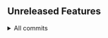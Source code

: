## Unreleased Features

<details>
<summary>All commits</summary>

- **Feature**: remove temp file ([#43](https://github.com/aamirazad/aamirazad/pull/43)) by [@aamirazad](https://github.com/aamirazad) - [`c5b2ce2...fbf43ca`](https://github.com/aamirazad/aamirazad/compare/c5b2ce2...fbf43ca)
- **Feature**: remove temp file ([#42](https://github.com/aamirazad/aamirazad/pull/42)) by [@aamirazad](https://github.com/aamirazad) - [`10b56ef...75b0048`](https://github.com/aamirazad/aamirazad/compare/10b56ef...75b0048)
- **Feature**: add temp file ([#39](https://github.com/aamirazad/aamirazad/pull/39)) by [@aamirazad](https://github.com/aamirazad) - [`d316c3e...e4d59c6`](https://github.com/aamirazad/aamirazad/compare/d316c3e...e4d59c6)
- **Feature**: remove temp file ([#37](https://github.com/aamirazad/aamirazad/pull/37)) by [@aamirazad](https://github.com/aamirazad) - [`db56c31...d74d8ec`](https://github.com/aamirazad/aamirazad/compare/db56c31...d74d8ec)
- **Feature**: temp file ([#36](https://github.com/aamirazad/aamirazad/pull/36)) by [@aamirazad](https://github.com/aamirazad) - [`822b5c5...7bacdbc`](https://github.com/aamirazad/aamirazad/compare/822b5c5...7bacdbc)
- **Feature**: remove temp file ([#35](https://github.com/aamirazad/aamirazad/pull/35)) by [@aamirazad](https://github.com/aamirazad) - [`59525d2...a7e0e4a`](https://github.com/aamirazad/aamirazad/compare/59525d2...a7e0e4a)
- **Feature**: temp file ([#34](https://github.com/aamirazad/aamirazad/pull/34)) by [@aamirazad](https://github.com/aamirazad) - [`008a6ea...e6846dd`](https://github.com/aamirazad/aamirazad/compare/008a6ea...e6846dd)
- **Other**: remove temp file ([#32](https://github.com/aamirazad/aamirazad/pull/32)) by [@aamirazad](https://github.com/aamirazad) - [`ee208e8...4f0f025`](https://github.com/aamirazad/aamirazad/compare/ee208e8...4f0f025)
- **Feature**(test): create temp file ([#31](https://github.com/aamirazad/aamirazad/pull/31)) by [@aamirazad](https://github.com/aamirazad) - ([compare](https://github.com/aamirazad/aamirazad/compare/026b7579d68a1d905b53e1dcdcadb81bc18ff0c0...0f9d9a9668b6e79929235ae4bfdd299651e4e432))
- another line by [@aamirazad](https://github.com/aamirazad) for [#30](https://github.com/aamirazad/aamirazad/pull/30) was [merged](https://github.com/aamirazad/aamirazad/compare/691058a38b1941216a76ec96e59bbae0cdf351e0...d3d507ef3fc6c94b1c953ee1b2bb379e1c277969) by [@aamirazad](https://github.com/aamirazad)
- more test commits by [@aamirazad](https://github.com/aamirazad) for [#29](https://github.com/aamirazad/aamirazad/pull/29) was [merged](https://github.com/aamirazad/aamirazad/compare/1e6ceaa81676ae52698c5722de5f90dde58eb23b...ed14958eaf03b4ef89445bd68415f7c4ec8afe7e) by [@aamirazad](https://github.com/aamirazad)

</details>
